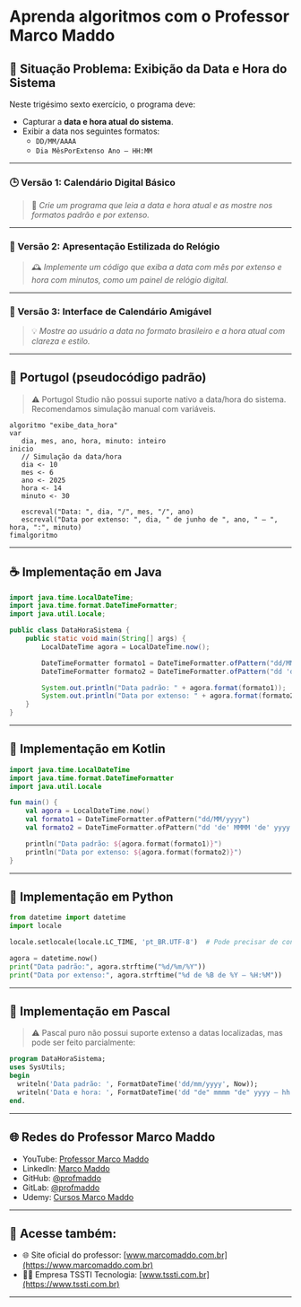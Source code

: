 # Aprenda algoritmos com o Professor Marco Maddo

## 🧠 Situação Problema: Exibição da Data e Hora do Sistema

Neste trigésimo sexto exercício, o programa deve:

- Capturar a **data e hora atual do sistema**.
- Exibir a data nos seguintes formatos:
  - `DD/MM/AAAA`
  - `Dia MêsPorExtenso Ano – HH:MM`

---

### 🕒 Versão 1: Calendário Digital Básico
> 📆 *Crie um programa que leia a data e hora atual e as mostre nos formatos padrão e por extenso.*

---

### 🧾 Versão 2: Apresentação Estilizada do Relógio
> 🕰️ *Implemente um código que exiba a data com mês por extenso e hora com minutos, como um painel de relógio digital.*

---

### 🔢 Versão 3: Interface de Calendário Amigável
> 💡 *Mostre ao usuário a data no formato brasileiro e a hora atual com clareza e estilo.*

---

## 💬 Portugol (pseudocódigo padrão)

> ⚠️ Portugol Studio não possui suporte nativo a data/hora do sistema. Recomendamos simulação manual com variáveis.

```portugol
algoritmo "exibe_data_hora"
var
   dia, mes, ano, hora, minuto: inteiro
inicio
   // Simulação da data/hora
   dia <- 10
   mes <- 6
   ano <- 2025
   hora <- 14
   minuto <- 30

   escreval("Data: ", dia, "/", mes, "/", ano)
   escreval("Data por extenso: ", dia, " de junho de ", ano, " – ", hora, ":", minuto)
fimalgoritmo
```

---

## ☕ Implementação em Java

```java
import java.time.LocalDateTime;
import java.time.format.DateTimeFormatter;
import java.util.Locale;

public class DataHoraSistema {
    public static void main(String[] args) {
        LocalDateTime agora = LocalDateTime.now();

        DateTimeFormatter formato1 = DateTimeFormatter.ofPattern("dd/MM/yyyy");
        DateTimeFormatter formato2 = DateTimeFormatter.ofPattern("dd 'de' MMMM 'de' yyyy – HH:mm", new Locale("pt", "BR"));

        System.out.println("Data padrão: " + agora.format(formato1));
        System.out.println("Data por extenso: " + agora.format(formato2));
    }
}
```

---

## 💙 Implementação em Kotlin

```kotlin
import java.time.LocalDateTime
import java.time.format.DateTimeFormatter
import java.util.Locale

fun main() {
    val agora = LocalDateTime.now()
    val formato1 = DateTimeFormatter.ofPattern("dd/MM/yyyy")
    val formato2 = DateTimeFormatter.ofPattern("dd 'de' MMMM 'de' yyyy – HH:mm", Locale("pt", "BR"))

    println("Data padrão: ${agora.format(formato1)}")
    println("Data por extenso: ${agora.format(formato2)}")
}
```

---

## 🐍 Implementação em Python

```python
from datetime import datetime
import locale

locale.setlocale(locale.LC_TIME, 'pt_BR.UTF-8')  # Pode precisar de configuração local

agora = datetime.now()
print("Data padrão:", agora.strftime("%d/%m/%Y"))
print("Data por extenso:", agora.strftime("%d de %B de %Y – %H:%M"))
```

---

## 🧙 Implementação em Pascal

> ⚠️ Pascal puro não possui suporte extenso a datas localizadas, mas pode ser feito parcialmente:

```pascal
program DataHoraSistema;
uses SysUtils;
begin
  writeln('Data padrão: ', FormatDateTime('dd/mm/yyyy', Now));
  writeln('Data e hora: ', FormatDateTime('dd "de" mmmm "de" yyyy – hh:nn', Now));
end.
```

---

## 🌐 Redes do Professor Marco Maddo

- YouTube: [Professor Marco Maddo](https://www.youtube.com/@ProfessorMarcoMaddo)
- LinkedIn: [Marco Maddo](https://www.linkedin.com/in/marcomaddo/)
- GitHub: [@profmaddo](https://github.com/profmaddo)
- GitLab: [@profmaddo](https://gitlab.com/profmaddo)
- Udemy: [Cursos Marco Maddo](https://www.udemy.com/user/marcomaddo/)

---

## 🚀 Acesse também:

- 🌐 Site oficial do professor: [www.marcomaddo.com.br](https://www.marcomaddo.com.br)
- 🧑‍💼 Empresa TSSTI Tecnologia: [www.tssti.com.br](https://www.tssti.com.br)

---
